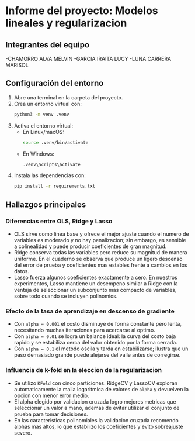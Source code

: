 # Informe del proyecto: Modelos lineales y regularizacion

## Integrantes del equipo
-CHAMORRO ALVA MELVIN
-GARCIA IRAITA LUCY 
-LUNA CARRERA MARISOL

## Configuración del entorno

1. Abre una terminal en la carpeta del proyecto.
2. Crea un entorno virtual con:
    ```bash
    python3 -m venv .venv
    ```
3. Activa el entorno virtual:
    - En Linux/macOS:
      ```bash
      source .venv/bin/activate
      ```
    - En Windows:
      ```bash
      .venv\Scripts\activate
      ```
4. Instala las dependencias con:
    ```bash
    pip install -r requirements.txt
    ```
## Hallazgos principales

### Diferencias entre OLS, Ridge y Lasso
- OLS sirve como linea base y ofrece el mejor ajuste cuando el numero de variables es moderado y no hay penalizacion; sin embargo, es sensible a colinealidad y puede producir coeficientes de gran magnitud.
- Ridge conserva todas las variables pero reduce su magnitud de manera uniforme. En el cuaderno se observa que produce un ligero descenso del error de prueba y coeficientes mas estables frente a cambios en los datos.
- Lasso fuerza algunos coeficientes exactamente a cero. En nuestros experimentos, Lasso mantiene un desempeno similar a Ridge con la ventaja de seleccionar un subconjunto mas compacto de variables, sobre todo cuando se incluyen polinomios.

### Efecto de la tasa de aprendizaje en descenso de gradiente
- Con `alpha = 0.001` el costo disminuye de forma constante pero lenta, necesitando muchas iteraciones para acercarse al optimo.
- Con `alpha = 0.01` se logra un balance ideal: la curva del costo baja rapido y se estabiliza cerca del valor obtenido por la forma cerrada.
- Con `alpha = 0.1` el metodo oscila y tarda en estabilizarse; ilustra que un paso demasiado grande puede alejarse del valle antes de corregirse.

### Influencia de k-fold en la eleccion de la regularizacion
- Se utilizo `KFold` con cinco particiones. RidgeCV y LassoCV exploran automaticamente la malla logaritmica de valores de `alpha` y devuelven la opcion con menor error medio.
- El alpha elegido por validacion cruzada logro mejores metricas que seleccionar un valor a mano, ademas de evitar utilizar el conjunto de prueba para tomar decisiones.
- En las caracteristicas polinomiales la validacion cruzada recomendo alphas mas altos, lo que estabilizo los coeficientes y evito sobreajuste severo.
